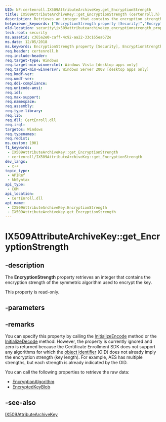 ```yaml
---
UID: NF:certenroll.IX509AttributeArchiveKey.get_EncryptionStrength
title: IX509AttributeArchiveKey::get_EncryptionStrength (certenroll.h)
description: Retrieves an integer that contains the encryption strength of the symmetric algorithm used to encrypt the key.
helpviewer_keywords: ["EncryptionStrength property [Security]","EncryptionStrength property [Security]","IX509AttributeArchiveKey interface","IX509AttributeArchiveKey interface [Security]","EncryptionStrength property","IX509AttributeArchiveKey.EncryptionStrength","IX509AttributeArchiveKey.get_EncryptionStrength","IX509AttributeArchiveKey::EncryptionStrength","IX509AttributeArchiveKey::get_EncryptionStrength","certenroll/IX509AttributeArchiveKey::EncryptionStrength","certenroll/IX509AttributeArchiveKey::get_EncryptionStrength","get_EncryptionStrength","security.ix509attributearchivekey_encryptionstrength_property"]
old-location: security\ix509attributearchivekey_encryptionstrength_property.htm
tech.root: security
ms.assetid: c365a2e0-caff-4c92-aa22-33c165ea672e
ms.date: 12/05/2018
ms.keywords: EncryptionStrength property [Security], EncryptionStrength property [Security],IX509AttributeArchiveKey interface, IX509AttributeArchiveKey interface [Security],EncryptionStrength property, IX509AttributeArchiveKey.EncryptionStrength, IX509AttributeArchiveKey.get_EncryptionStrength, IX509AttributeArchiveKey::EncryptionStrength, IX509AttributeArchiveKey::get_EncryptionStrength, certenroll/IX509AttributeArchiveKey::EncryptionStrength, certenroll/IX509AttributeArchiveKey::get_EncryptionStrength, get_EncryptionStrength, security.ix509attributearchivekey_encryptionstrength_property
req.header: certenroll.h
req.include-header: 
req.target-type: Windows
req.target-min-winverclnt: Windows Vista [desktop apps only]
req.target-min-winversvr: Windows Server 2008 [desktop apps only]
req.kmdf-ver: 
req.umdf-ver: 
req.ddi-compliance: 
req.unicode-ansi: 
req.idl: 
req.max-support: 
req.namespace: 
req.assembly: 
req.type-library: 
req.lib: 
req.dll: CertEnroll.dll
req.irql: 
targetos: Windows
req.typenames: 
req.redist: 
ms.custom: 19H1
f1_keywords:
 - IX509AttributeArchiveKey::get_EncryptionStrength
 - certenroll/IX509AttributeArchiveKey::get_EncryptionStrength
dev_langs:
 - c++
topic_type:
 - APIRef
 - kbSyntax
api_type:
 - COM
api_location:
 - CertEnroll.dll
api_name:
 - IX509AttributeArchiveKey.EncryptionStrength
 - IX509AttributeArchiveKey.get_EncryptionStrength
---
```


# IX509AttributeArchiveKey::get_EncryptionStrength


## -description

The <b>EncryptionStrength</b> property retrieves an integer that contains the encryption strength of the symmetric algorithm used to encrypt the key.

This property is read-only.

## -parameters

## -remarks

You can specify this property by calling the <a href="https://docs.microsoft.com/windows/desktop/api/certenroll/nf-certenroll-ix509attributearchivekey-initializeencode">InitializeEncode</a> method or the  <a href="https://docs.microsoft.com/windows/desktop/api/certenroll/nf-certenroll-ix509attributearchivekey-initializedecode">InitializeDecode</a> method. However, the property is currently ignored and zero is returned because the Certificate Enrollment SDK does not support any algorithms for which the <a href="https://docs.microsoft.com/windows/desktop/SecGloss/o-gly">object identifier</a> (OID) does not already imply the encryption strength (key length). For example, AES has multiple strengths, but each strength is already indicated by the OID. 

You can call the following properties to retrieve the raw data:<ul>
<li>
<a href="https://docs.microsoft.com/windows/desktop/api/certenroll/nf-certenroll-ix509attributearchivekey-get_encryptionalgorithm">EncryptionAlgorithm</a>
</li>
<li>
<a href="https://docs.microsoft.com/windows/desktop/api/certenroll/nf-certenroll-ix509attributearchivekey-get_encryptedkeyblob">EncryptedKeyBlob</a>
</li>
</ul>

## -see-also

<a href="https://docs.microsoft.com/windows/desktop/api/certenroll/nn-certenroll-ix509attributearchivekey">IX509AttributeArchiveKey</a>

